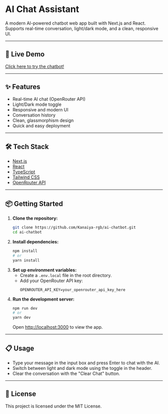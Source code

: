 # AI Chat Assistant

A modern AI-powered chatbot web app built with Next.js and React. Supports real-time conversation, light/dark mode, and a clean, responsive UI.

---

## 🚀 Live Demo

[Click here to try the chatbot!](https://ai-chatbot-i6zf.vercel.app/)

---

## ✨ Features
- Real-time AI chat (OpenRouter API)
- Light/Dark mode toggle
- Responsive and modern UI
- Conversation history
- Clean, glassmorphism design
- Quick and easy deployment

---

## 🛠️ Tech Stack
- [Next.js](https://nextjs.org/)
- [React](https://react.dev/)
- [TypeScript](https://www.typescriptlang.org/)
- [Tailwind CSS](https://tailwindcss.com/)
- [OpenRouter API](https://openrouter.ai/)

---

## 📦 Getting Started

1. **Clone the repository:**
   ```sh
   git clone https://github.com/Kanaiya-rgb/ai-chatbot.git
   cd ai-chatbot
   ```
2. **Install dependencies:**
   ```sh
   npm install
   # or
   yarn install
   ```
3. **Set up environment variables:**
   - Create a `.env.local` file in the root directory.
   - Add your OpenRouter API key:
     ```env
     OPENROUTER_API_KEY=your_openrouter_api_key_here
     ```
4. **Run the development server:**
   ```sh
   npm run dev
   # or
   yarn dev
   ```
   Open [http://localhost:3000](http://localhost:3000) to view the app.

---

## 📋 Usage
- Type your message in the input box and press Enter to chat with the AI.
- Switch between light and dark mode using the toggle in the header.
- Clear the conversation with the "Clear Chat" button.

---

## 📄 License

This project is licensed under the MIT License.
